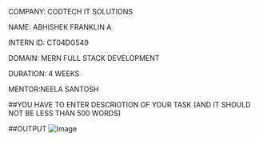 COMPANY: CODTECH IT SOLUTIONS

NAME: ABHISHEK FRANKLIN A

INTERN ID: CT04DG549

DOMAIN: MERN FULL STACK DEVELOPMENT

DURATION: 4 WEEKS

MENTOR:NEELA SANTOSH

##YOU HAVE TO ENTER DESCRIOTION OF YOUR TASK (AND IT SHOULD NOT BE LESS THAN 500 WORDS)

##OUTPUT
![Image](https://github.com/user-attachments/assets/e6dca936-98ee-4639-b7a5-408e1a2d66cb)
